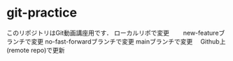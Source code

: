 # git-practice
このリポジトリはGit動画講座用です．
ローカルリポで変更　　
new-featureブランチで変更
no-fast-forwardブランチで変更
mainブランチで変更　
Github上(remote repo)で更新
